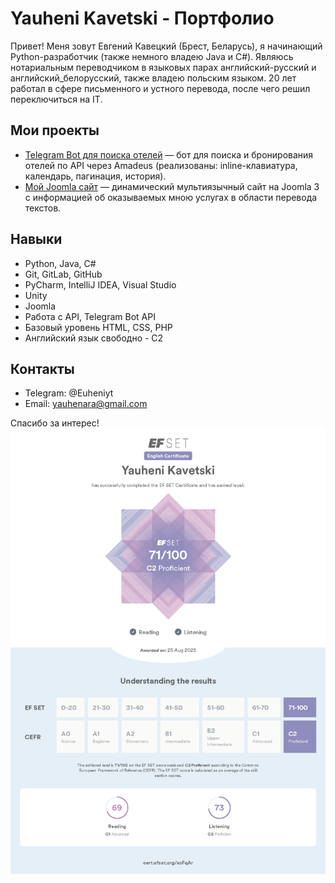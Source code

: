 # Yauheni Kavetski - Портфолио

Привет! Меня зовут Евгений Кавецкий (Брест, Беларусь), я начинающий Python-разработчик (также немного владею Java и C#). 
Являюсь нотариальным переводчиком в языковых парах английский-русский и английский_белорусский, также владею польским языком.
20 лет работал в сфере письменного и устного перевода, после чего решил переключиться на IT.

## Мои проекты

- [Telegram Bot для поиска отелей](https://github.com/yauheni-kavetski/yauheni_kavetski_telegram_bot_hotels) — бот для поиска и бронирования отелей по API через Amadeus (реализованы: inline-клавиатура, календарь, пагинация, история).
- [Мой Joomla сайт](https://beltran.by) — динамический мультиязычный сайт на Joomla 3 с информацией об оказываемых мною услугах в области перевода текстов.

## Навыки

- Python, Java, C#
- Git, GitLab, GitHub
- PyCharm, IntelliJ IDEA, Visual Studio
- Unity
- Joomla
- Работа с API, Telegram Bot API
- Базовый уровень HTML, CSS, PHP
- Английский язык свободно - C2
   

## Контакты

- Telegram: @Euheniyt
- Email: yauhenara@gmail.com

Спасибо за интерес!
 ![Сертификат C2 Proficient](./C2_Proficilent_EF_SET_Certificate.png)

